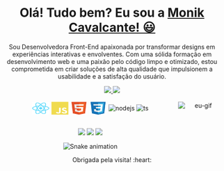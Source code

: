 <div>
  
  <h1 align="center">
    Olá! Tudo bem? Eu sou a 
    <a href="https://www.linkedin.com/in/monik-cavalcante-1838431b3/">Monik Cavalcante! 😃️</a>
  </h1>
  
  <p align="center">
    Sou Desenvolvedora Front-End apaixonada por transformar designs em experiências interativas e envolventes. Com uma sólida formação em desenvolvimento web e uma paixão pelo código limpo e otimizado, estou comprometida em criar soluções de alta qualidade que impulsionem a usabilidade e a satisfação do usuário.
  
  </p>
  
 
  
</div>

<div align="center">
  <a href="https://github.com/monikcavalcante">
    <img height="150em" src="https://github-readme-stats.vercel.app/api?username=monikcavalcante&count_private=true&include_all_commits=true&show_icons=true&theme=dracula&hide_border=false&show_owner=true"/>
    <img height="150em" src="https://github-readme-stats.vercel.app/api/top-langs/?username=monikcavalcante&theme=dracula&hide_border=false&&layout=compact"/>
  </a>
</div>

<div align="center" valign="top"><br>
  <img align="center" alt="React" height="30" width="40" src="https://raw.githubusercontent.com/devicons/devicon/master/icons/react/react-original.svg">
  <img align="center" alt="Js" height="30" width="40" src="https://raw.githubusercontent.com/devicons/devicon/master/icons/javascript/javascript-plain.svg">

  <img align="center" alt="HTML" height="30" width="40" src="https://raw.githubusercontent.com/devicons/devicon/master/icons/html5/html5-original.svg">
  <img align="center" alt="CSS" height="30" width="40" src="https://raw.githubusercontent.com/devicons/devicon/master/icons/css3/css3-original.svg">
  <img align="center" alt="nodejs" height="30" width="40" src="https://cdn.worldvectorlogo.com/logos/nodejs-icon.svg">
  <img align="center" alt="ts" height="30" width="40" src="https://img.icons8.com/?size=100&id=HcQEdKCkXUs3&format=png&color=000000">
 <img align="right" alt="eu-gif"  height="100" width="100" src="https://cdn.discordapp.com/attachments/1005677720174333995/1113973005798866976/eu_1.gif">
 
</div><br>

<div align="center">
 
  <a href="https://www.instagram.com/monnlet/" target="_blank"><img src="https://img.shields.io/badge/-Instagram-%23E4405F?style=for-the-badge&logo=instagram&logoColor=white" target="_blank"></a>
  <a href="https://www.linkedin.com/in/monik-cavalcante-1838431b3/" target="_blank"><img src="https://img.shields.io/badge/-LinkedIn-%230077B5?style=for-the-badge&logo=linkedin&logoColor=white" target="_blank"></a> 
  <a href="mailto:monikcavalcante.dev@gmail.com"><img src="https://img.shields.io/badge/-Gmail-%23333?style=for-the-badge&logo=gmail&logoColor=white" target="_blank"></a>
</div>

<div align="center">

  ![Snake animation](https://github.com/danielbped/danielbped/blob/output/github-contribution-grid-snake.svg)
  
</div>

<div align="center">
  <p>Obrigada pela visita! :heart: 

</div>

